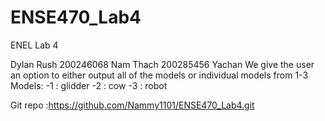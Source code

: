 ENSE470_Lab4
============
ENEL Lab 4

Dylan Rush 200246068
Nam Thach  200285456
Yachan
We give the user an option to either output all of the models or 
individual models from 1-3
Models:
  -1 : glidder
  -2 : cow 
  -3 : robot


Git repo :https://github.com/Nammy1101/ENSE470_Lab4.git


